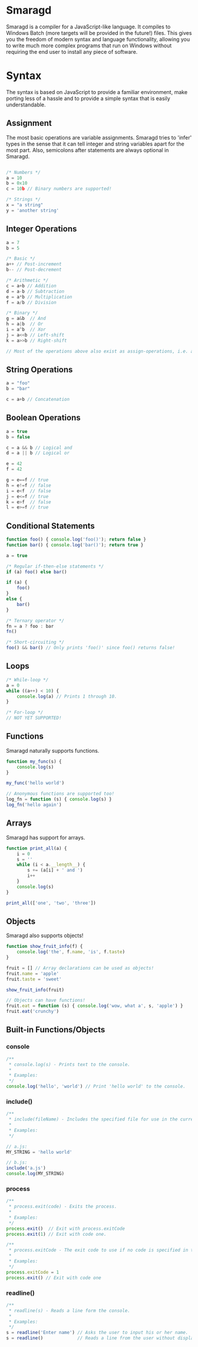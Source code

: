 # Smaragd
Smaragd is a compiler for a JavaScript-like language. It compiles to Windows Batch (more targets will be provided in the future!) files. This gives you the freedom of modern syntax and language functionality, allowing you to write much more complex programs that run on Windows without requiring the end user to install any piece of software.

# Syntax
The syntax is based on JavaScript to provide a familiar environment, make porting less of a hassle and to provide a simple syntax that is easily understandable.

## Assignment
The most basic operations are variable assignments. Smaragd tries to 'infer' types in the sense that it can tell integer and string variables apart for the most part. Also, semicolons after statements are always optional in Smaragd.

```javascript

/* Numbers */
a = 10
b = 0x10
c = 10b // Binary numbers are supported!

/* Strings */
x = "a string"
y = 'another string'
```

## Integer Operations
```javascript
a = 7
b = 5

/* Basic */
a++ // Post-increment
b-- // Post-decrement

/* Arithmetic */
c = a+b // Addition
d = a-b // Subtraction
e = a*b // Multiplication
f = a/b // Division

/* Binary */
g = a&b  // And
h = a|b  // Or
i = a^b  // Xor
j = a<<b // Left-shift
k = a>>b // Right-shift

// Most of the operations above also exist as assign-operations, i.e. a+=1, b<<=1 etc.
```

## String Operations
```javascript
a = "foo"
b = "bar"

c = a+b // Concatenation
```

## Boolean Operations
```javascript
a = true
b = false

c = a && b // Logical and
d = a || b // Logical or

e = 42
f = 42

g = e==f // true
h = e!=f // false
i = e<f  // false
j = e<=f // true
k = e>f  // false
l = e>=f // true
```

## Conditional Statements
```javascript
function foo() { console.log('foo()'); return false }
function bar() { console.log('bar()'); return true }

a = true

/* Regular if-then-else statements */
if (a) foo() else bar()

if (a) {
    foo()
}
else {
    bar()
}

/* Ternary operator */
fn = a ? foo : bar
fn()

/* Short-circuiting */
foo() && bar() // Only prints 'foo()' since foo() returns false!
```

## Loops
```javascript
/* While-loop */
a = 0
while ((a++) < 10) {
    console.log(a) // Prints 1 through 10.
}

/* For-loop */
// NOT YET SUPPORTED!
```

## Functions
Smaragd naturally supports functions.
```javascript
function my_func(s) {
    console.log(s)
}

my_func('hello world')

// Anonymous functions are supported too!
log_fn = function (s) { console.log(s) }
log_fn('hello again')
```

## Arrays
Smaragd has support for arrays.
```javascript
function print_all(a) {
    i = 0
    s = ''
    while (i < a.__length__) {
        s += (a[i] + ' and ')
        i++
    }
    console.log(s)
}

print_all(['one', 'two', 'three'])
```

## Objects
Smaragd also supports objects!
```javascript
function show_fruit_info(f) {
    console.log('the', f.name, 'is', f.taste)
}

fruit = [] // Array declarations can be used as objects!
fruit.name = 'apple'
fruit.taste = 'sweet'

show_fruit_info(fruit)

// Objects can have functions!
fruit.eat = function (s) { console.log('wow, what a', s, 'apple') }
fruit.eat('crunchy')
```

## Built-in Functions/Objects

### console
```javascript
/**
 * console.log(s) - Prints text to the console.
 *
 * Examples:
 */
console.log('hello', 'world') // Print 'hello world' to the console.
```

### include()
```javascript
/**
 * include(fileName) - Includes the specified file for use in the current source file.
 *
 * Examples:
 */

// a.js:
MY_STRING = 'hello world'

// b.js:
include('a.js')
console.log(MY_STRING)
```

### process
```javascript
/**
 * process.exit(code) - Exits the process.
 *
 * Examples:
 */
process.exit()  // Exit with process.exitCode
process.exit(1) // Exit with code one.

/**
 * process.exitCode - The exit code to use if no code is specified in the call to process.exit()
 *
 * Examples:
 */
process.exitCode = 1
process.exit() // Exit with code one
```

### readline()
```javascript
/**
 * readline(s) - Reads a line form the console.
 *
 * Examples:
 */
s = readline('Enter name') // Asks the user to input his or her name.
s = readline()             // Reads a line from the user without displaying a prompt.
```
